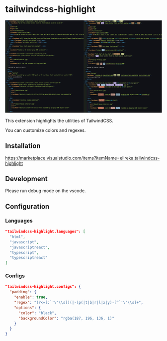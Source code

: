# tailwindcss-highlight

![](https://raw.githubusercontent.com/ellreka/tailwindcss-highlight/main/assets/visual-image.png)

This extension highlights the utilities of TailwindCSS.

You can customize colors and regexes.

## Installation

<https://marketplace.visualstudio.com/items?itemName=ellreka.tailwindcss-highlight>

## Development

Please run debug mode on the vscode.

## Configuration

### Languages

```json
"tailwindcss-highlight.languages": [
  "html",
  "javascript",
  "javascriptreact",
  "typescript",
  "typescriptreact"
]
```

### Configs

```json
"tailwindcss-highlight.configs": {
  "padding": {
    "enable": true,
    "regex": "(?<=[:`'\"\\s])(|-)p(|t|b|r|l|x|y)-[^`'\"\\s]+",
    "options": {
      "color": "black",
      "backgroundColor": "rgba(187, 196, 136, 1)"
    }
  }
}
```
